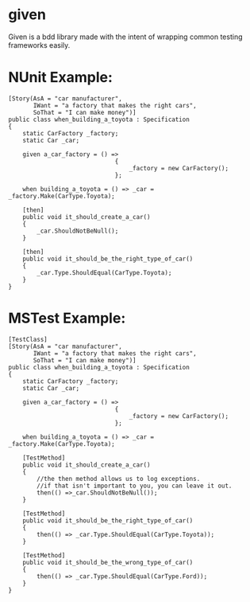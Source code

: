 given
=====

Given is a bdd library made with the intent of wrapping common testing frameworks easily.

NUnit Example:
=====
    [Story(AsA = "car manufacturer",
           IWant = "a factory that makes the right cars",
           SoThat = "I can make money")]
    public class when_building_a_toyota : Specification
    {
        static CarFactory _factory;
        static Car _car;

        given a_car_factory = () =>
                                  {
                                      _factory = new CarFactory();
                                  };

        when building_a_toyota = () => _car = _factory.Make(CarType.Toyota);

        [then]
        public void it_should_create_a_car()
        {
            _car.ShouldNotBeNull();
        }
        
        [then]
        public void it_should_be_the_right_type_of_car()
        {
            _car.Type.ShouldEqual(CarType.Toyota);
        }
    }

MSTest Example:
====
    [TestClass]
    [Story(AsA = "car manufacturer",
           IWant = "a factory that makes the right cars",
           SoThat = "I can make money")]
    public class when_building_a_toyota : Specification
    {
        static CarFactory _factory;
        static Car _car;

        given a_car_factory = () =>
                                  {
                                      _factory = new CarFactory();
                                  };

        when building_a_toyota = () => _car = _factory.Make(CarType.Toyota);

        [TestMethod]
        public void it_should_create_a_car()
        {
            //the then method allows us to log exceptions.
            //if that isn't important to you, you can leave it out.
            then(() =>_car.ShouldNotBeNull());
        }

        [TestMethod]
        public void it_should_be_the_right_type_of_car()
        {
            then(() => _car.Type.ShouldEqual(CarType.Toyota));
        }

        [TestMethod]
        public void it_should_be_the_wrong_type_of_car()
        {
            then(() => _car.Type.ShouldEqual(CarType.Ford));
        }
    }
